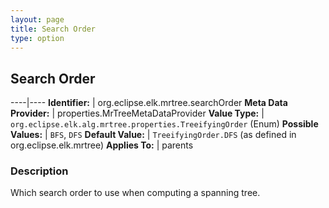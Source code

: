 ```yaml
---
layout: page
title: Search Order
type: option
---
```

## Search Order

----|----
**Identifier:** | org.eclipse.elk.mrtree.searchOrder
**Meta Data Provider:** | properties.MrTreeMetaDataProvider
**Value Type:** | `org.eclipse.elk.alg.mrtree.properties.TreeifyingOrder` (Enum)
**Possible Values:** | `BFS`, `DFS`
**Default Value:** | `TreeifyingOrder.DFS` (as defined in org.eclipse.elk.mrtree)
**Applies To:** | parents


### Description
Which search order to use when computing a spanning tree.

